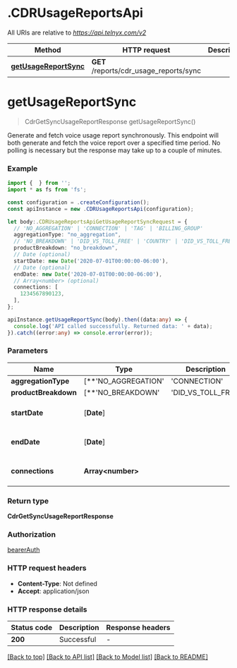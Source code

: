 # .CDRUsageReportsApi

All URIs are relative to *https://api.telnyx.com/v2*

Method | HTTP request | Description
------------- | ------------- | -------------
[**getUsageReportSync**](CDRUsageReportsApi.md#getUsageReportSync) | **GET** /reports/cdr_usage_reports/sync | 


# **getUsageReportSync**
> CdrGetSyncUsageReportResponse getUsageReportSync()

Generate and fetch voice usage report synchronously. This endpoint will both generate and fetch the voice report over a specified time period. No polling is necessary but the response may take up to a couple of minutes. 

### Example


```typescript
import {  } from '';
import * as fs from 'fs';

const configuration = .createConfiguration();
const apiInstance = new .CDRUsageReportsApi(configuration);

let body:.CDRUsageReportsApiGetUsageReportSyncRequest = {
  // 'NO_AGGREGATION' | 'CONNECTION' | 'TAG' | 'BILLING_GROUP'
  aggregationType: "no_aggregation",
  // 'NO_BREAKDOWN' | 'DID_VS_TOLL_FREE' | 'COUNTRY' | 'DID_VS_TOLL_FREE_PER_COUNTRY'
  productBreakdown: "no_breakdown",
  // Date (optional)
  startDate: new Date('2020-07-01T00:00:00-06:00'),
  // Date (optional)
  endDate: new Date('2020-07-01T00:00:00-06:00'),
  // Array<number> (optional)
  connections: [
    1234567890123,
  ],
};

apiInstance.getUsageReportSync(body).then((data:any) => {
  console.log('API called successfully. Returned data: ' + data);
}).catch((error:any) => console.error(error));
```


### Parameters

Name | Type | Description  | Notes
------------- | ------------- | ------------- | -------------
 **aggregationType** | [**&#39;NO_AGGREGATION&#39; | &#39;CONNECTION&#39; | &#39;TAG&#39; | &#39;BILLING_GROUP&#39;**]**Array<&#39;NO_AGGREGATION&#39; &#124; &#39;CONNECTION&#39; &#124; &#39;TAG&#39; &#124; &#39;BILLING_GROUP&#39;>** |  | defaults to undefined
 **productBreakdown** | [**&#39;NO_BREAKDOWN&#39; | &#39;DID_VS_TOLL_FREE&#39; | &#39;COUNTRY&#39; | &#39;DID_VS_TOLL_FREE_PER_COUNTRY&#39;**]**Array<&#39;NO_BREAKDOWN&#39; &#124; &#39;DID_VS_TOLL_FREE&#39; &#124; &#39;COUNTRY&#39; &#124; &#39;DID_VS_TOLL_FREE_PER_COUNTRY&#39;>** |  | defaults to undefined
 **startDate** | [**Date**] |  | (optional) defaults to undefined
 **endDate** | [**Date**] |  | (optional) defaults to undefined
 **connections** | **Array&lt;number&gt;** |  | (optional) defaults to undefined


### Return type

**CdrGetSyncUsageReportResponse**

### Authorization

[bearerAuth](README.md#bearerAuth)

### HTTP request headers

 - **Content-Type**: Not defined
 - **Accept**: application/json


### HTTP response details
| Status code | Description | Response headers |
|-------------|-------------|------------------|
**200** | Successful |  -  |

[[Back to top]](#) [[Back to API list]](README.md#documentation-for-api-endpoints) [[Back to Model list]](README.md#documentation-for-models) [[Back to README]](README.md)


